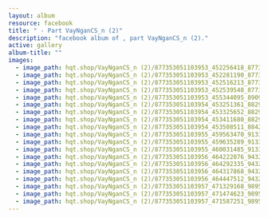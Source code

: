 ```yaml
---
layout: album
resource: facebook
title: " - Part VayNganCS_n (2)"
description: "facebook album of , part VayNganCS_n (2)."
active: gallery
album-title: ""
images:
  - image_path: hqt.shop/VayNganCS_n (2)/877353051103953_452256418_877353164437275_347389399857478379_n.jpg
  - image_path: hqt.shop/VayNganCS_n (2)/877353051103953_452281190_877353227770602_2674793849452227277_n.jpg
  - image_path: hqt.shop/VayNganCS_n (2)/877353051103953_452516213_877353154437276_2479595356289679828_n.jpg
  - image_path: hqt.shop/VayNganCS_n (2)/877353051103953_452539548_877353197770605_8139111949736343857_n.jpg
  - image_path: hqt.shop/VayNganCS_n (2)/877353051103953_455344095_890993496406575_1168949945202828524_n.jpg
  - image_path: hqt.shop/VayNganCS_n (2)/877353051103954_453251361_882998043872787_974056942938520313_n.jpg
  - image_path: hqt.shop/VayNganCS_n (2)/877353051103954_453325652_882998063872785_2167673505979915316_n.jpg
  - image_path: hqt.shop/VayNganCS_n (2)/877353051103954_453411680_882997890539469_8969512017093193948_n.jpg
  - image_path: hqt.shop/VayNganCS_n (2)/877353051103954_453508511_884217403750851_7864499579520944124_n.jpg
  - image_path: hqt.shop/VayNganCS_n (2)/877353051103955_459563470_913337980838793_4243393610830315509_n.jpg
  - image_path: hqt.shop/VayNganCS_n (2)/877353051103955_459635289_913338157505442_4354439653785287483_n.jpg
  - image_path: hqt.shop/VayNganCS_n (2)/877353051103955_460031485_913338167505441_7740350180729943705_n.jpg
  - image_path: hqt.shop/VayNganCS_n (2)/877353051103956_464222076_943255921180332_9089042868961414504_n.jpg
  - image_path: hqt.shop/VayNganCS_n (2)/877353051103956_464292335_943255877847003_1716771029603807236_n.jpg
  - image_path: hqt.shop/VayNganCS_n (2)/877353051103956_464317868_943255894513668_2689436488742767445_n.jpg
  - image_path: hqt.shop/VayNganCS_n (2)/877353051103956_464447512_943255941180330_4030776055597226144_n.jpg
  - image_path: hqt.shop/VayNganCS_n (2)/877353051103957_471329168_989568883215702_7560730653981191420_n.jpg
  - image_path: hqt.shop/VayNganCS_n (2)/877353051103957_471474623_989568839882373_7563694261148621426_n.jpg
  - image_path: hqt.shop/VayNganCS_n (2)/877353051103957_471587251_989568843215706_1152298845941583161_n.jpg
---
```

